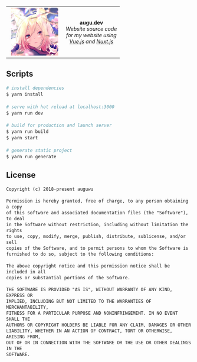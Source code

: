 <table style="width: 100%; border-style: none;"><tr>
<td style="width: 140px; text-align: center;"><img width="128px" src="./assets/icon.jpg" alt="August">
</td>
<td style="width: 140px; text-align: center;">
<strong>augu.dev</strong><br/>
<i>Website source code for my website using <a href="https://vuejs.org">Vue.js</a> and <a href="https://nuxtjs.org">Nuxt.js</a></i>
</td>
</tr></table>

## Scripts

```sh
# install dependencies
$ yarn install

# serve with hot reload at localhost:3000
$ yarn run dev

# build for production and launch server
$ yarn run build
$ yarn start

# generate static project
$ yarn run generate
```

## License

```
Copyright (c) 2018-present auguwu

Permission is hereby granted, free of charge, to any person obtaining a copy
of this software and associated documentation files (the "Software"), to deal
in the Software without restriction, including without limitation the rights
to use, copy, modify, merge, publish, distribute, sublicense, and/or sell
copies of the Software, and to permit persons to whom the Software is
furnished to do so, subject to the following conditions:

The above copyright notice and this permission notice shall be included in all
copies or substantial portions of the Software.

THE SOFTWARE IS PROVIDED "AS IS", WITHOUT WARRANTY OF ANY KIND, EXPRESS OR
IMPLIED, INCLUDING BUT NOT LIMITED TO THE WARRANTIES OF MERCHANTABILITY,
FITNESS FOR A PARTICULAR PURPOSE AND NONINFRINGEMENT. IN NO EVENT SHALL THE
AUTHORS OR COPYRIGHT HOLDERS BE LIABLE FOR ANY CLAIM, DAMAGES OR OTHER
LIABILITY, WHETHER IN AN ACTION OF CONTRACT, TORT OR OTHERWISE, ARISING FROM,
OUT OF OR IN CONNECTION WITH THE SOFTWARE OR THE USE OR OTHER DEALINGS IN THE
SOFTWARE.
```
